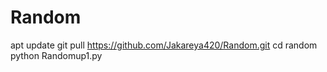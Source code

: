 # Random
apt update
git pull 
https://github.com/Jakareya420/Random.git
cd random
python Randomup1.py
